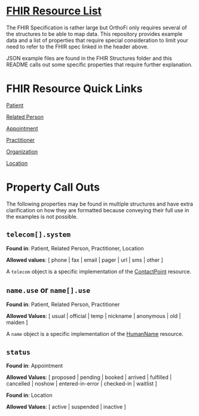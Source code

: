 # [FHIR Resource List](https://www.hl7.org/fhir/resourcelist.html)

The FHIR Specification is rather large but OrthoFi only requires several of the structures to be able to map data. This repository provides example data and a list of properties that require special consideration to limit your need to refer to the FHIR spec linked in the header above.

JSON example files are found in the FHIR Structures folder and this README calls out some specific properties that require further explanation.


# FHIR Resource Quick Links
[Patient](https://www.hl7.org/fhir/patient.html)

[Related Person](https://www.hl7.org/fhir/relatedperson.html)

[Appointment](https://www.hl7.org/fhir/appointment.html)

[Practitioner](https://www.hl7.org/fhir/practitioner.html)

[Organization](https://www.hl7.org/fhir/organization.html)

[Location](https://www.hl7.org/fhir/location.html)


# Property Call Outs
The following properties may be found in multiple structures and have extra clarification on how they are formatted because conveying their full use in the examples is not possible.

## `telecom[].system`
**Found in**: Patient, Related Person, Practitioner, Location

**Allowed values**: [ phone | fax | email | pager | url | sms | other ]

A `telecom` object is a specific implementation of the [ContactPoint](https://www.hl7.org/fhir/datatypes.html#ContactPoint) resource.

## `name.use` or `name[].use`
**Found in**: Patient, Related Person, Practitioner

**Allowed Values**: [ usual | official | temp | nickname | anonymous | old | maiden ]

A `name` object is a specific implementation of the [HumanName](https://www.hl7.org/fhir/datatypes.html#HumanName) resource.

## `status`
**Found in**: Appointment

**Allowed Values**: [ proposed | pending | booked | arrived | fulfilled | cancelled | noshow | entered-in-error | checked-in | waitlist ]

**Found in**: Location

**Allowed Values**: [ active | suspended | inactive ]

